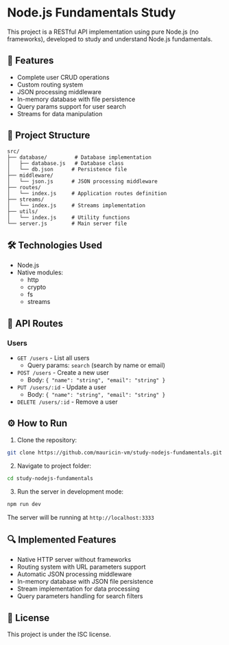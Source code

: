 # Node.js Fundamentals Study

This project is a RESTful API implementation using pure Node.js (no frameworks), developed to study and understand Node.js fundamentals.

## 🚀 Features

- Complete user CRUD operations
- Custom routing system
- JSON processing middleware
- In-memory database with file persistence
- Query params support for user search
- Streams for data manipulation

## 📁 Project Structure

```
src/
├── database/         # Database implementation
│   ├── database.js   # Database class
│   └── db.json      # Persistence file
├── middleware/
│   └── json.js      # JSON processing middleware
├── routes/
│   └── index.js     # Application routes definition
├── streams/
│   └── index.js     # Streams implementation
├── utils/
│   └── index.js     # Utility functions
└── server.js        # Main server file
```

## 🛠️ Technologies Used

- Node.js
- Native modules:
  - http
  - crypto
  - fs
  - streams

## 🚦 API Routes

### Users

- `GET /users` - List all users
  - Query params: `search` (search by name or email)
- `POST /users` - Create a new user
  - Body: `{ "name": "string", "email": "string" }`
- `PUT /users/:id` - Update a user
  - Body: `{ "name": "string", "email": "string" }`
- `DELETE /users/:id` - Remove a user

## ⚙️ How to Run

1. Clone the repository:
```bash
git clone https://github.com/mauricin-vm/study-nodejs-fundamentals.git
```

2. Navigate to project folder:
```bash
cd study-nodejs-fundamentals
```

3. Run the server in development mode:
```bash
npm run dev
```

The server will be running at `http://localhost:3333`

## 🔍 Implemented Features

- Native HTTP server without frameworks
- Routing system with URL parameters support
- Automatic JSON processing middleware
- In-memory database with JSON file persistence
- Stream implementation for data processing
- Query parameters handling for search filters

## 📝 License

This project is under the ISC license.